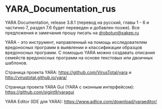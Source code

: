 # YARA_Documentation_rus
YARA Documentation, release 3.8.1 (перевод на русский, главы 1 - 6 и частично 7, раздел 7.6 будет переведен и добавлен позже).
Все предложения и замечания прошу писать на drobotun@xakep.ru

YARA - это инструмент, направленный на помощь исследователям вредоносных программ в выявлении и классификации образцов вредоносных программ. С помощью YARA можно создавать описания семейств вредоносных программ на основе текстовых или двоичных шаблонов.

Страница проекта YARA: https://github.com/VirusTotal/yara и http://virustotal.github.io/yara/

Страница проекта YARA Gui (YARA с оконным интерфейсом): https://github.com/sigint9/yaragui

YARA Editor (IDE для YARA): https://www.adlice.com/download/yaraeditor/

